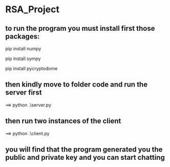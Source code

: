 # RSA_Project

## to run the program you must install first those packages:

pip install numpy

pip install sympy

pip install pycryptodome

## then kindly move to folder code and run the server first

==> python .\server.py

## then run two instances of the client

==> python .\client.py

## you will find that the program generated you the public and private key and you can start chatting